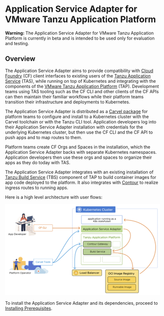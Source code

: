 # Application Service Adapter for VMware Tanzu Application Platform


<p class="note warning">
<strong>Warning:</strong> The Application Service Adapter for VMware Tanzu Application Platform is currently in beta and is intended to be used only for evaluation and testing.
</p>

## Overview 

The Application Service Adapter aims to provide compatibility with [Cloud Foundry](https://www.cloudfoundry.org/) (CF) client interfaces to existing users of the [Tanzu Application Service](https://tanzu.vmware.com/application-service) (TAS), while running on top of Kubernetes and integrating with the components of the [VMware Tanzu Application Platform](https://tanzu.vmware.com/application-platform) (TAP). Development teams using TAS tooling such as the CF CLI and other clients of the CF APIs can then maintain their familiar workflows while their platform teams transition their infrastructure and deployments to Kubernetes.

The Application Service Adapter is distributed as a [Carvel package](https://carvel.dev/) for platform teams to configure and install to a Kubernetes cluster with the Carvel toolchain or with the Tanzu CLI tool. Application developers log into their Application Service Adapter installation with credentials for the underlying Kubernetes cluster, but then use the CF CLI and the CF API to push apps and to map routes to them.

Platform teams create CF Orgs and Spaces in the installation, which the Application Service Adapter backs with separate Kubernetes namespaces. Application developers then use these orgs and spaces to organize their apps as they do today with TAS.

The Application Service Adapter integrates with an existing installation of [Tanzu Build Service](https://tanzu.vmware.com/build-service) (TBS) component of TAP to build container images for app code deployed to the platform. It also integrates with [Contour](https://projectcontour.io/) to realize ingress routes to running apps.

Here is a high level architecture with user flows:

![Application Service Adapter architecture diagram with user flows](images/architecture.png)


To install the Application Service Adapter and its dependencies, proceed to [Installing Prerequisites](install-prerequisites.md).

